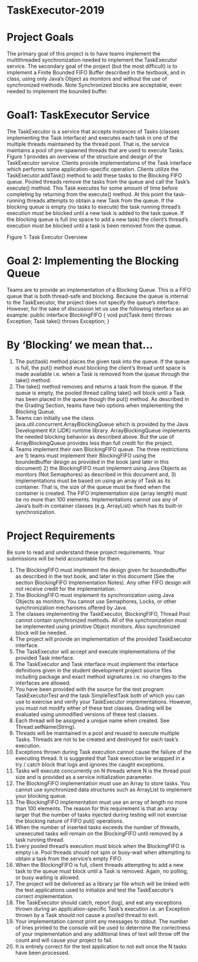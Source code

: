 # TaskExecutor-2019
# Project Goals
The primary goal of this project is to have teams implement the multithreaded synchronization needed to implement the TaskExecutor service. 
The secondary goal of the project (but the most difficult) is to implement a Finite Bounded FIFO Buffer described in the textbook, and in class, using only Java’s Object as monitors and without the use of synchronized methods. Note Synchronized blocks are acceptable, even needed to implement the bounded buffer.
# Goal1: TaskExecutor Service
The TaskExecutor is a service that accepts instances of Tasks (classes implementing the Task interface) and executes each task in one of the multiple threads maintained by the thread pool. That is, the service maintains a pool of pre-spawned threads that are used to execute Tasks. 
Figure 1 provides an overview of the structure and design of the TaskExecutor service. Clients provide implementations of the Task interface which performs some application-specific operation. Clients utilize the TaskExecutor.addTask() method to add these tasks to the Blocking FIFO queue. Pooled threads remove the tasks from the queue and call the Task’s execute() method. This Task executes for some amount of time before completing by returning from the execute() method. At this point the task-running threads attempts to obtain a new Task from the queue. If the blocking queue is empty (no tasks to execute) the task running thread’s execution must be blocked until a new task is added to the task queue. If the blocking queue is full (no space to add a new task) the client’s thread’s execution must be blocked until a task is been removed from the queue.
 
Figure 1: Task Executor Overview
# Goal 2: Implementing the Blocking Queue
Teams are to provide an implementation of a Blocking Queue. This is a FIFO queue that is both thread-safe and blocking. Because the queue is internal to the TaskExecutor, the project does not specify the queue’s interface. However, for the sake of discussion let us use the following interface as an example:
public interface BlockingFIFO
{
    void put(Task item) throws Exception;
    Task take() throws Exception;
}

# By ‘Blocking’ we mean that…
1.	The put(task) method places the given task into the queue. If the queue is full, the put() method must blocking the client’s thread until space is made available i.e. when a Task is removed from the queue through the take() method.
2.	The take() method removes and returns a task from the queue. If the queue is empty, the pooled thread calling take() will block until a Task has been placed in the queue though the put() method. 
As described in the Grading Section, teams have two options when implementing the Blocking Queue.
1.	Teams can initially use the class java.util.concurrent.ArrayBlockingQueue which is provided by the Java Development Kit (JDK) runtime library. ArrayBlockingQueue implements the needed blocking behavior as described above. But the use of ArrayBlockingQueue provides less than full credit for the project. 
2.	Teams implement their own BlockingFIFO queue. The three restrictions are 1) teams must implement their BlockingFIFO using the boundedbuffer design as provided in the book (and later in this document) 2) the BlockingFIFO must implement using Java Objects as monitors (Not Semaphores) as described in this document and, 3) implementations must be based on using an array of Task as its container. That is, the size of the queue must be fixed when the container is created. The FIFO implementation size (array length) must be no more than 100 elements. Implementations cannot use any of Java’s built-in container classes (e.g. ArrayList) which has its built-in synchronization.
# Project Requirements
Be sure to read and understand these project requirements. Your submissions will be held accountable for them. 
1.	The BlockingFIFO must implement the design given for boundedbuffer as described in the text book, and later in this document (See the section BlockingFIFO Implementation Notes). Any other FIFO design will not receive credit for the implementation. 
2.	The BlockingFIFO must implement its synchronization using Java Objects as monitors. You cannot use Semaphores, Locks, or other synchronization mechanisms offered by Java.
3.	The classes implementing the TaskExecutor, BlockingFIFO, Thread Pool cannot contain synchronized methods. All of the synchronization must be implemented using primitive Object monitors. Also synchronized block will be needed. 
4.	The project will provide an implementation of the provided TaskExecutor interface. 
5.	The TaskExecutor will accept and execute implementations of the provided Task interface.
6.	The TaskExecutor and Task interface must implement the interface definitions given in the student development project source files including package and exact method signatures i.e. no changes to the interfaces are allowed. 
7.	You have been provided with the source for the test program TaskExecutorTest and the task SimpleTestTask both of which you can use to exercise and verify your TaskExecutor implementations. However, you must not modify either of these test classes. Grading will be evaluated using unmodified versions of these test classes.
8.	Each thread will be assigned a unique name when created. See Thread.setName(String). 
9.	Threads will be maintained in a pool and reused to execute multiple Tasks. Threads are not to be created and destroyed for each task’s execution. 
10.	Exceptions thrown during Task execution cannot cause the failure of the executing thread. It is suggested that Task execution be wrapped in a try / catch block that logs and ignores the caught exceptions.
11.	Tasks will execute concurrently on N threads where N is the thread pool size and is provided as a service initialization parameter. 
12.	The BlockingFIFO implementation must use an Array to store tasks. You cannot use synchronized data structures such as ArrayList to implement your blocking queue.
13.	The BlockingFIFO implementation must use an array of length no more than 100 elements. The reason for this requirement is that an array larger that the number of tasks injected during testing will not exercise the blocking nature of FIFO put() operations.
14.	When the number of inserted tasks exceeds the number of threads, unexecuted tasks will remain on the BlockingFIFO until removed by a task running thread. 
15.	Every pooled thread’s execution must block when the BlockingFIFO is empty i.e. Pool threads should not spin or busy-wait when attempting to obtain a task from the service’s empty FIFO. 
16.	When the BlockingFIFO is full, client threads attempting to add a new task to the queue must block until a Task is removed. Again, no polling, or busy waiting is allowed. 
17.	The project will be delivered as a library jar file which will be linked with the test applications used to initialize and test the TaskExecutor’s correct implementation. 
18.	The TaskExecutor should catch, report (log), and eat any exceptions thrown during an application-specific Task’s execution i.e. an Exception thrown by a Task should not cause a pool’ed thread to exit. 
19.	Your implementation cannot print any messages to stdout. The number of lines printed to the console will be used to determine the correctness of your implementation and any additional lines of text will throw off the count and will cause your project to fail. 
20.	It is entirely correct for the test application to not exit once the N tasks have been processed. 
